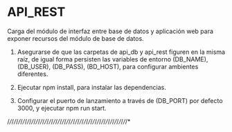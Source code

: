 # API_REST

Carga del módulo de interfaz entre base de datos y aplicación web para exponer recursos del módulo de base de datos.

1. Asegurarse de que las carpetas de api_db y api_rest figuren en la misma raíz, de igual forma persisten las variables de entorno (DB_NAME), (DB_USER), (DB_PASS), (BD_HOST), para configurar ambientes diferentes.

2. Ejecutar npm install, para instalar las dependencias.

3. Configurar el puerto de lanzamiento a través de (DB_PORT) por defecto 3000, y ejecutar npm run start.

/*/*/*/*/*/*/*/*/*/*/*/*/*/*/*/*/*/*/*/*/*/*/*/*/*/*/*/*/*/*/*/*/*/*/*/*/*/*/*/*/*/*/*/*/*/*/*/*/*/*/*/*/*/*/*